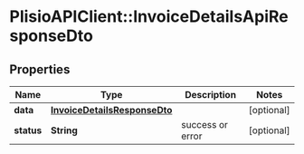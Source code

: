 # PlisioAPIClient::InvoiceDetailsApiResponseDto

## Properties
Name | Type | Description | Notes
------------ | ------------- | ------------- | -------------
**data** | [**InvoiceDetailsResponseDto**](InvoiceDetailsResponseDto.md) |  | [optional] 
**status** | **String** | success or error | [optional] 

